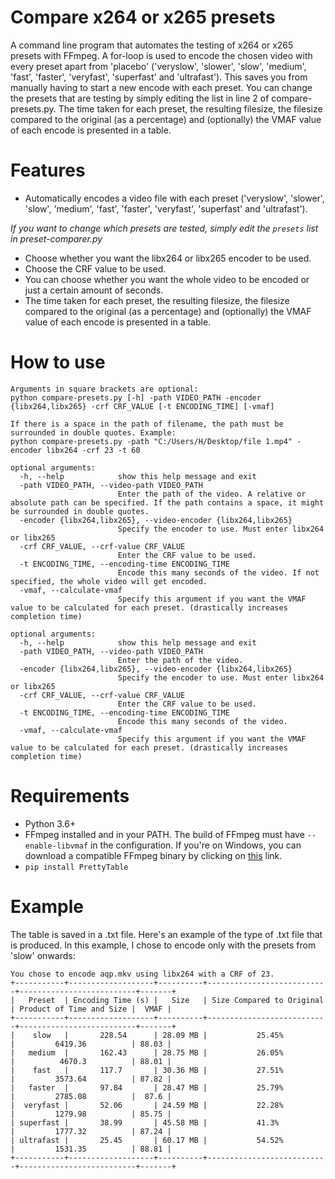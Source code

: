 # Compare x264 or x265 presets
A command line program that automates the testing of x264 or x265 presets with FFmpeg. A for-loop is used to encode the chosen video with every preset apart from 'placebo' ('veryslow', 'slower', 'slow', 'medium', 'fast', 'faster', 'veryfast', 'superfast' and 'ultrafast'). This saves you from manually having to start a new encode with each preset. You can change the presets that are testing by simply editing the list in line 2 of compare-presets.py. The time taken for each preset, the resulting filesize, the filesize compared to the original (as a percentage) and (optionally) the VMAF value of each encode is presented in a table.
# Features
- Automatically encodes a video file with each preset ('veryslow', 'slower', 'slow', 'medium', 'fast', 'faster', 'veryfast', 'superfast' and 'ultrafast').

*If you want to change which presets are tested, simply edit the `presets` list in preset-comparer.py*
- Choose whether you want the libx264 or libx265 encoder to be used.
- Choose the CRF value to be used.
- You can choose whether you want the whole video to be encoded or just a certain amount of seconds.
- The time taken for each preset, the resulting filesize, the filesize compared to the original (as a percentage) and (optionally) the VMAF value of each encode is presented in a table.
# How to use
```
Arguments in square brackets are optional:
python compare-presets.py [-h] -path VIDEO_PATH -encoder {libx264,libx265} -crf CRF_VALUE [-t ENCODING_TIME] [-vmaf]

If there is a space in the path of filename, the path must be surrounded in double quotes. Example:
python compare-presets.py -path "C:/Users/H/Desktop/file 1.mp4" -encoder libx264 -crf 23 -t 60

optional arguments:
  -h, --help            show this help message and exit
  -path VIDEO_PATH, --video-path VIDEO_PATH
                        Enter the path of the video. A relative or absolute path can be specified. If the path contains a space, it might be surrounded in double quotes.
  -encoder {libx264,libx265}, --video-encoder {libx264,libx265}
                        Specify the encoder to use. Must enter libx264 or libx265
  -crf CRF_VALUE, --crf-value CRF_VALUE
                        Enter the CRF value to be used.
  -t ENCODING_TIME, --encoding-time ENCODING_TIME
                        Encode this many seconds of the video. If not specified, the whole video will get encoded.
  -vmaf, --calculate-vmaf
                        Specify this argument if you want the VMAF value to be calculated for each preset. (drastically increases completion time)

optional arguments:
  -h, --help            show this help message and exit
  -path VIDEO_PATH, --video-path VIDEO_PATH
                        Enter the path of the video.
  -encoder {libx264,libx265}, --video-encoder {libx264,libx265}
                        Specify the encoder to use. Must enter libx264 or libx265
  -crf CRF_VALUE, --crf-value CRF_VALUE
                        Enter the CRF value to be used.
  -t ENCODING_TIME, --encoding-time ENCODING_TIME
                        Encode this many seconds of the video.
  -vmaf, --calculate-vmaf
                        Specify this argument if you want the VMAF value to be calculated for each preset. (drastically increases completion time)
```
# Requirements
- Python 3.6+
- FFmpeg installed and in your PATH. The build of FFmpeg must have `--enable-libvmaf` in the configuration. If you're on Windows, you can download a compatible FFmpeg binary by clicking on [this](http://learnffmpeg.s3.amazonaws.com/ffmpeg-vmaf-static-bin.zip) link.
- `pip install PrettyTable`
# Example
The table is saved in a .txt file. Here's an example of the type of .txt file that is produced. In this example, I chose to encode only with the presets from 'slow' onwards:
```
You chose to encode aqp.mkv using libx264 with a CRF of 23.
+-----------+-------------------+----------+---------------------------+--------------------------+-------+
|   Preset  | Encoding Time (s) |   Size   | Size Compared to Original | Product of Time and Size |  VMAF |
+-----------+-------------------+----------+---------------------------+--------------------------+-------+
|    slow   |       228.54      | 28.09 MB |           25.45%          |         6419.36          | 88.03 |
|   medium  |       162.43      | 28.75 MB |           26.05%          |          4670.3          | 88.01 |
|    fast   |       117.7       | 30.36 MB |           27.51%          |         3573.64          | 87.82 |
|   faster  |       97.84       | 28.47 MB |           25.79%          |         2785.08          |  87.6 |
|  veryfast |       52.06       | 24.59 MB |           22.28%          |         1279.98          | 85.75 |
| superfast |       38.99       | 45.58 MB |           41.3%           |         1777.32          | 87.24 |
| ultrafast |       25.45       | 60.17 MB |           54.52%          |         1531.35          | 88.81 |
+-----------+-------------------+----------+---------------------------+--------------------------+-------+
```

